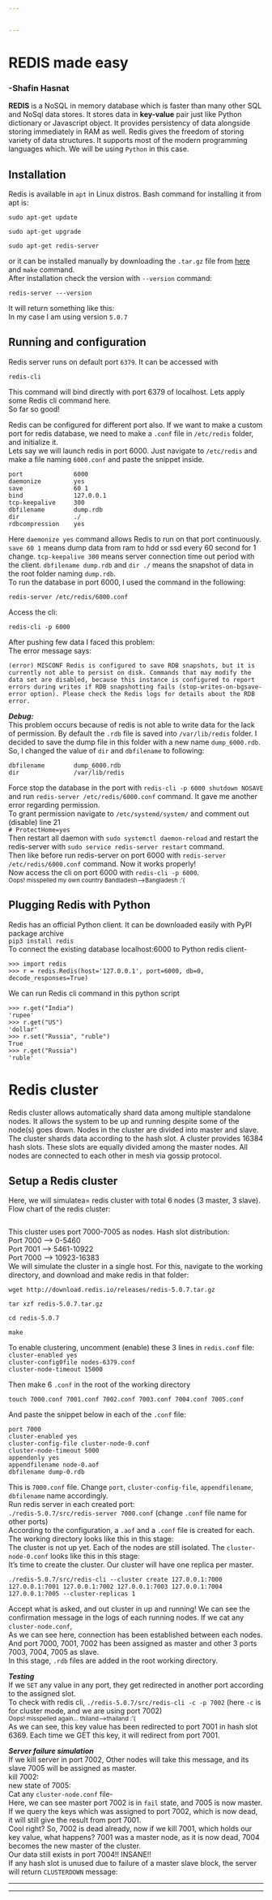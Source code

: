 ```yaml
---


---
```


<h1 id="redis-made-easy">REDIS made easy</h1>
<h3>-Shafin Hasnat</h3> 
<p><img src="https://i.ibb.co/T2n60wq/redis-logo.png" alt=""><br>
<strong>REDIS</strong> is a NoSQL in memory database which is faster than many other SQL and NoSql data stores. It stores data in <strong>key-value</strong> pair just like Python dictionary or Javascript object. It provides persistency of data alongside storing immediately in RAM as well. Redis gives the freedom of storing variety of data structures. It supports most of the modern programming languages which. We will be using <code>Python</code> in this case.</p>
<h2 id="installation">Installation</h2>
<p>Redis is available in <code>apt</code>  in Linux distros. Bash command for installing it from apt is:</p>
<pre class=" language-bash"><code class="prism  language-bash"><span class="token function">sudo</span> <span class="token function">apt-get</span> update
</code></pre>
<pre class=" language-bash"><code class="prism  language-bash"><span class="token function">sudo</span> <span class="token function">apt-get</span> upgrade
</code></pre>
<pre class=" language-bash"><code class="prism  language-bash"><span class="token function">sudo</span> <span class="token function">apt-get</span> redis-server
</code></pre>
<p>or it can be installed manually by downloading the <code>.tar.gz</code> file from <a href="http://download.redis.io/releases/">here</a> and <code>make</code> command.<br>
After installation check the version with <code>--version</code> command:</p>
<pre class=" language-bash"><code class="prism  language-bash">redis-server ---version
</code></pre>
<p>It will return something like this:<br>
<img src="https://i.ibb.co/R04kqWH/001-ver.png" alt=""><br>
In  my case I am using version <code>5.0.7</code></p>
<h2 id="running-and-configuration">Running and configuration</h2>
<p>Redis server runs on default port <code>6379</code>. It can be accessed with</p>
<pre class=" language-bash"><code class="prism  language-bash">redis-cli
</code></pre>
<p>This command will bind directly with port 6379 of localhost. Lets apply some Redis cli command here.<br>
<img src="https://i.ibb.co/gRs1Dmq/003-def-port-play.png" alt=""><br>
So far so good!</p>
<p>Redis can be configured for different port also. If we want to make a custom port for redis database, we need to make a <code>.conf</code> file in <code>/etc/redis</code> folder, and initialize it.<br>
Lets say we will launch redis in port 6000. Just navigate to <code>/etc/redis</code> and make a file naming <code>6000.conf</code> and paste the snippet inside.</p>
<pre class=" language-bash"><code class="prism  language-bash">port              6000
daemonize         <span class="token function">yes</span>
save              60 1
bind              127.0.0.1
tcp-keepalive     300
dbfilename        dump.rdb
<span class="token function">dir</span>               ./
rdbcompression    <span class="token function">yes</span>
</code></pre>
<p>Here <code>daemonize yes</code> command allows Redis to run on that port continuously. <code>save 60 1</code> means dump data from ram to hdd or ssd every 60 second for 1 change. <code>tcp-keepalive 300</code> means server connection time out period with the client. <code>dbfilename dump.rdb</code> and <code>dir ./</code> means the snapshot of data in the root folder naming <code>dump.rdb</code>.<br>
To run the database in port 6000, I used the command in the following:</p>
<pre class=" language-bash"><code class="prism  language-bash">redis-server /etc/redis/6000.conf
</code></pre>
<p>Access the cli:</p>
<pre class=" language-bash"><code class="prism  language-bash">redis-cli -p 6000
</code></pre>
<p>After pushing few data I faced this problem:<br>
<img src="https://i.ibb.co/d2JYy38/002-rdb-error.png" alt=""><br>
The error message says:</p>
<pre><code>(error) MISCONF Redis is configured to save RDB snapshots, but it is currently not able to persist on disk. Commands that may modify the data set are disabled, because this instance is configured to report errors during writes if RDB snapshotting fails (stop-writes-on-bgsave-error option). Please check the Redis logs for details about the RDB error.
</code></pre>
<p><em><strong>Debug:</strong></em><br>
This problem occurs because of redis is not able to write data for the lack of permission. By default the <code>.rdb</code> file is saved into <code>/var/lib/redis</code> folder. I decided to save the dump file in this folder with a new name <code>dump_6000.rdb</code>. So, I changed the value of <code>dir</code> and <code>dbfilename</code> to following:</p>
<pre><code>dbfilename        dump_6000.rdb
dir               /var/lib/redis
</code></pre>
<p>Force stop the database in the port with <code>redis-cli -p 6000 shutdown NOSAVE</code> and run <code>redis-server /etc/redis/6000.conf</code> command. It gave me another error regarding permission.<br>
<img src="https://i.ibb.co/Y8jGBHH/004-permission-error.png" alt=""><br>
To grant permission navigate to <code>/etc/systemd/system/</code> and comment out (disable) line 21<br>
<code># ProtectHome=yes</code><br>
Then restart all daemon with <code>sudo systemctl daemon-reload</code> and restart the redis-server with <code>sudo service redis-server restart</code> command.<br>
Then like before run redis-server on port 6000 with <code>redis-server /etc/redis/6000.conf</code> command. Now it works properly!<br>
Now access the cli on port 6000 with <code>redis-cli -p 6000</code>.<br>
<img src="https://i.ibb.co/q5MXcT4/005-debug-6000.png" alt=""><br>
<sup>Oops! misspelled my own country Bandladesh–&gt;Bangladesh :’(</sup></p>
<h2 id="plugging-redis-with-python">Plugging Redis with Python</h2>
<p>Redis has an official Python client. It can be downloaded easily with PyPI package archive<br>
<code>pip3 install redis</code><br>
To connect the existing database localhost:6000 to Python redis client-</p>
<pre class=" language-python"><code class="prism  language-python"><span class="token operator">&gt;&gt;</span><span class="token operator">&gt;</span> <span class="token keyword">import</span> redis
<span class="token operator">&gt;&gt;</span><span class="token operator">&gt;</span> r <span class="token operator">=</span> redis<span class="token punctuation">.</span>Redis<span class="token punctuation">(</span>host<span class="token operator">=</span><span class="token string">'127.0.0.1'</span><span class="token punctuation">,</span> port<span class="token operator">=</span><span class="token number">6000</span><span class="token punctuation">,</span> db<span class="token operator">=</span><span class="token number">0</span><span class="token punctuation">,</span> decode_responses<span class="token operator">=</span><span class="token boolean">True</span><span class="token punctuation">)</span>
</code></pre>
<p>We can run Redis cli command in this python script</p>
<pre class=" language-python"><code class="prism  language-python"><span class="token operator">&gt;&gt;</span><span class="token operator">&gt;</span> r<span class="token punctuation">.</span>get<span class="token punctuation">(</span><span class="token string">"India"</span><span class="token punctuation">)</span>
<span class="token string">'rupee'</span>
<span class="token operator">&gt;&gt;</span><span class="token operator">&gt;</span> r<span class="token punctuation">.</span>get<span class="token punctuation">(</span><span class="token string">"US"</span><span class="token punctuation">)</span>
<span class="token string">'dollar'</span>
<span class="token operator">&gt;&gt;</span><span class="token operator">&gt;</span> r<span class="token punctuation">.</span><span class="token builtin">set</span><span class="token punctuation">(</span><span class="token string">"Russia"</span><span class="token punctuation">,</span> <span class="token string">"ruble"</span><span class="token punctuation">)</span>
<span class="token boolean">True</span>
<span class="token operator">&gt;&gt;</span><span class="token operator">&gt;</span> r<span class="token punctuation">.</span>get<span class="token punctuation">(</span><span class="token string">"Russia"</span><span class="token punctuation">)</span>
<span class="token string">'ruble'</span>
</code></pre>
<h1 id="redis-cluster">Redis cluster</h1>
<p>Redis cluster allows automatically shard data among multiple standalone nodes. It allows the system to be up and running despite some of the node(s) goes down.  Nodes in the cluster are divided into master and slave. The cluster shards data according to the hash slot. A cluster provides 16384 hash slots. These slots are equally divided among the master nodes. All nodes are connected to each other in mesh via gossip protocol.</p>
<h2 id="setup-a-redis-cluster">Setup a Redis cluster</h2>
<p>Here, we will simulatea= redis cluster with total 6 nodes (3 master, 3 slave). Flow chart of the redis cluster:</p>
<p><img src="https://i.ibb.co/4grCJkH/flow.jpg" alt=""></p>
<p>This cluster uses port 7000-7005 as nodes. Hash slot distribution:<br>
Port 7000 —&gt; 0-5460<br>
Port 7001 —&gt; 5461-10922<br>
Port 7000 —&gt; 10923-16383<br>
We will simulate the cluster in a single host. For this, navigate to the working directory, and download and make redis in that folder:</p>
<pre><code>wget http://download.redis.io/releases/redis-5.0.7.tar.gz
</code></pre>
<pre><code>tar xzf redis-5.0.7.tar.gz
</code></pre>
<pre><code>cd redis-5.0.7
</code></pre>
<pre><code>make
</code></pre>
<p>To enable clustering, uncomment (enable) these 3 lines in <code>redis.conf</code> file:<br>
<code>cluster-enabled yes</code><br>
<code>cluster-config0file nodes-6379.conf</code><br>
<code>cluster-node-timeout 15000</code></p>
<p>Then make 6 <code>.conf</code> in the root of the working directory</p>
<pre><code>touch 7000.conf 7001.conf 7002.conf 7003.conf 7004.conf 7005.conf
</code></pre>
<p>And paste the snippet below in each of the <code>.conf</code> file:</p>
<pre class=" language-bash"><code class="prism  language-bash">port 7000
cluster-enabled <span class="token function">yes</span>
cluster-config-file cluster-node-0.conf
cluster-node-timeout 5000
appendonly <span class="token function">yes</span>
appendfilename node-0.aof
dbfilename dump-0.rdb
</code></pre>
<p>This is <code>7000.conf</code> file. Change <code>port</code>, <code>cluster-config-file</code>, <code>appendfilename</code>, <code>dbfilename</code> name accordingly.<br>
Run redis server in each created port:<br>
<code>./redis-5.0.7/src/redis-server 7000.conf</code> (change <code>.conf</code> file name for other ports)<br>
According to the configuration, a <code>.aof</code> and a <code>.conf</code> file is created for each. The working directory looks like this in this stage:<br>
<img src="https://i.ibb.co/kmKS5YN/006-folder-ls-1.png" alt=""><br>
The cluster is not up yet. Each of the nodes are still isolated. The <code>cluster-node-0.conf</code> looks like this in this stage:<br>
<img src="https://i.ibb.co/kMBFxzn/007-cat-conf-1.png" alt=""><br>
It’s time to create the cluster. Our cluster will have one replica per master.</p>
<pre><code>./redis-5.0.7/src/redis-cli --cluster create 127.0.0.1:7000 127.0.0.1:7001 127.0.0.1:7002 127.0.0.1:7003 127.0.0.1:7004 127.0.0.1:7005 --cluster-replicas 1
</code></pre>
<p>Accept what is asked, and out cluster in up and running! We can see the confirmation message in the logs of each running nodes. If we cat any <code>cluster-node.conf</code>,<br>
<img src="https://i.ibb.co/G70mFmL/012-cat-conf-2.png" alt=""><br>
As we can see here, connection has been established between each nodes. And port 7000, 7001, 7002 has been assigned as master and other 3 ports 7003, 7004, 7005 as slave.<br>
In this stage, <code>.rdb</code> files are added in the root working directory.<br>
<img src="https://i.ibb.co/GRKKtcx/011-folder-ls-2.png" alt=""></p>
<p><em><strong>Testing</strong></em><br>
If we <code>SET</code> any value in any port, they get redirected in another port according to the assigned slot.<br>
To check with redis cli, <code>./redis-5.0.7/src/redis-cli -c -p 7002</code> (here <code>-c</code> is for cluster mode, and we are using port 7002)<br>
<img src="https://i.ibb.co/VSmS1cQ/014-node-2-before-fail-assign-1.png" alt=""><br>
<sup>Oops! misspelled again… thiland—&gt;thailand :’(</sup><br>
As we can see, this key value has been redirected to port 7001 in hash slot 6369. Each time we GET this key, it will redirect from port 7001.</p>
<p><em><strong>Server failure simulation</strong></em><br>
If we kill server in port 7002, Other nodes will take this message, and its slave 7005 will be assigned as master.<br>
kill 7002:<br>
<img src="https://i.ibb.co/V3NDm6p/019-kill-7002.png" alt=""><br>
new state of 7005:<br>
<img src="https://i.ibb.co/Z67ccqH/020-7005-master.png" alt=""><br>
Cat any <code>cluster-node.conf</code> file-<br>
<img src="https://i.ibb.co/LpzPWwf/013-node-2-fail.png" alt=""><br>
Here, we can see master port 7002 is in <code>fail</code> state, and 7005 is now master.<br>
If we query the keys which was assigned to port 7002, which is now dead, it will still give the result from port 7001.<br>
<img src="https://i.ibb.co/p2yrxf0/016-node-2-failure-handle.png" alt=""><br>
Cool right? So, 7002 is dead already, now if we kill 7001, which holds our key value, what happens? 7001 was a master node, as it is now dead, 7004 becomes the new master of the cluster.<br>
<img src="https://i.ibb.co/82gw9md/021-kill-7001-7002-get-thiland.png" alt=""><br>
Our data still exists in port 7004!! INSANE!!<br>
If any hash slot is unused due to failure of a master slave block, the server will return <code>CLUSTERDOWN</code> message:<br>
<img src="https://i.ibb.co/LvWr5Wc/018-7001-7004-ms-fail.png" alt=""></p>
<hr>
<hr>

